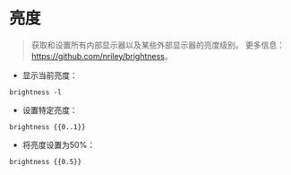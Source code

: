 # 亮度

> 获取和设置所有内部显示器以及某些外部显示器的亮度级别。
> 更多信息：<https://github.com/nriley/brightness>。

- 显示当前亮度：

`brightness -l`

- 设置特定亮度：

`brightness {{0..1}}`

- 将亮度设置为50%：

`brightness {{0.5}}`
